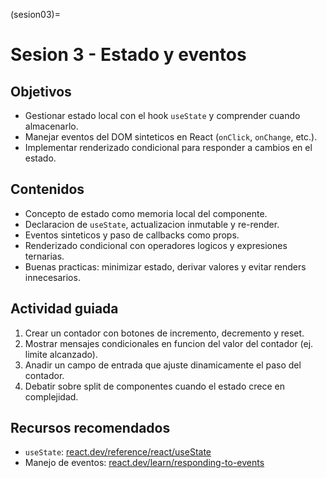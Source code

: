 (sesion03)=
# Sesion 3 - Estado y eventos

## Objetivos
- Gestionar estado local con el hook `useState` y comprender cuando almacenarlo.
- Manejar eventos del DOM sinteticos en React (`onClick`, `onChange`, etc.).
- Implementar renderizado condicional para responder a cambios en el estado.

## Contenidos
- Concepto de estado como memoria local del componente.
- Declaracion de `useState`, actualizacion inmutable y re-render.
- Eventos sinteticos y paso de callbacks como props.
- Renderizado condicional con operadores logicos y expresiones ternarias.
- Buenas practicas: minimizar estado, derivar valores y evitar renders innecesarios.

## Actividad guiada
1. Crear un contador con botones de incremento, decremento y reset.
2. Mostrar mensajes condicionales en funcion del valor del contador (ej. limite alcanzado).
3. Anadir un campo de entrada que ajuste dinamicamente el paso del contador.
4. Debatir sobre split de componentes cuando el estado crece en complejidad.

## Recursos recomendados
- `useState`: [react.dev/reference/react/useState](https://react.dev/reference/react/useState)
- Manejo de eventos: [react.dev/learn/responding-to-events](https://react.dev/learn/responding-to-events)
